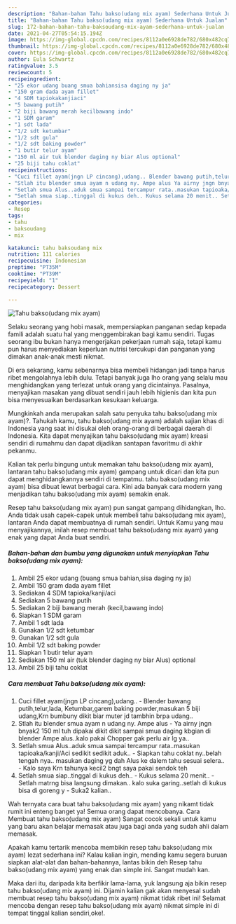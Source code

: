 ```yaml
---
description: "Bahan-bahan Tahu bakso(udang mix ayam) Sederhana Untuk Jualan"
title: "Bahan-bahan Tahu bakso(udang mix ayam) Sederhana Untuk Jualan"
slug: 172-bahan-bahan-tahu-baksoudang-mix-ayam-sederhana-untuk-jualan
date: 2021-04-27T05:54:15.194Z
image: https://img-global.cpcdn.com/recipes/8112a0e6928de782/680x482cq70/tahu-baksoudang-mix-ayam-foto-resep-utama.jpg
thumbnail: https://img-global.cpcdn.com/recipes/8112a0e6928de782/680x482cq70/tahu-baksoudang-mix-ayam-foto-resep-utama.jpg
cover: https://img-global.cpcdn.com/recipes/8112a0e6928de782/680x482cq70/tahu-baksoudang-mix-ayam-foto-resep-utama.jpg
author: Eula Schwartz
ratingvalue: 3.5
reviewcount: 5
recipeingredient:
- "25 ekor udang buang smua bahiansisa daging ny ja"
- "150 gram dada ayam fillet"
- "4 SDM tapiokakanjiaci"
- "5 bawang putih"
- "2 biji bawang merah kecilbawang indo"
- "1 SDM garam"
- "1 sdt lada"
- "1/2 sdt ketumbar"
- "1/2 sdt gula"
- "1/2 sdt baking powder"
- "1 butir telur ayam"
- "150 ml air tuk blender daging ny biar Alus optional"
- "25 biji tahu coklat"
recipeinstructions:
- "Cuci fillet ayam(jngn LP cincang),udang.. Blender bawang putih,telur,lada, Ketumbar,garem baking powder,masukan 5 biji udang,Krn bumbuny dikit biar muter jd tambhin brpa udang.."
- "Stlah itu blender smua ayam n udang ny. Ampe alus Ya airny jngn bnyak2 150 ml tuh dipakai dikit dikit sampai smua daging kbgian di blender Ampe alus..kalo pakai Chopper gak perlu air lg ya.."
- "Setlah smua Alus..aduk smua sampai tercampur rata..masukan tapioaka/kanji/Aci sedikit sedikit aduk.. Siapkan tahu coklat ny..belah tengah nya.. masukan daging yg dah Alus ke dalem tahu sesuai selera.. Kalo saya Krn tahunya kecil2 bngt saya pakai sendok teh"
- "Setlah smua siap..tinggal di kukus deh.. Kukus selama 20 menit.. Setlah matrng bisa langsung dimakan.. kalo suka garing..setlah di kukus bisa di goreng y Suka2 kalian.."
categories:
- Resep
tags:
- tahu
- baksoudang
- mix

katakunci: tahu baksoudang mix 
nutrition: 111 calories
recipecuisine: Indonesian
preptime: "PT35M"
cooktime: "PT39M"
recipeyield: "1"
recipecategory: Dessert

---
```



![Tahu bakso(udang mix ayam)](https://img-global.cpcdn.com/recipes/8112a0e6928de782/680x482cq70/tahu-baksoudang-mix-ayam-foto-resep-utama.jpg)

Selaku seorang yang hobi masak, mempersiapkan panganan sedap kepada famili adalah suatu hal yang menggembirakan bagi kamu sendiri. Tugas seorang ibu bukan hanya mengerjakan pekerjaan rumah saja, tetapi kamu pun harus menyediakan keperluan nutrisi tercukupi dan panganan yang dimakan anak-anak mesti nikmat.

Di era  sekarang, kamu sebenarnya bisa membeli hidangan jadi tanpa harus ribet mengolahnya lebih dulu. Tetapi banyak juga lho orang yang selalu mau menghidangkan yang terlezat untuk orang yang dicintainya. Pasalnya, menyajikan masakan yang dibuat sendiri jauh lebih higienis dan kita pun bisa menyesuaikan berdasarkan kesukaan keluarga. 



Mungkinkah anda merupakan salah satu penyuka tahu bakso(udang mix ayam)?. Tahukah kamu, tahu bakso(udang mix ayam) adalah sajian khas di Indonesia yang saat ini disukai oleh orang-orang di berbagai daerah di Indonesia. Kita dapat menyajikan tahu bakso(udang mix ayam) kreasi sendiri di rumahmu dan dapat dijadikan santapan favoritmu di akhir pekanmu.

Kalian tak perlu bingung untuk memakan tahu bakso(udang mix ayam), lantaran tahu bakso(udang mix ayam) gampang untuk dicari dan kita pun dapat menghidangkannya sendiri di tempatmu. tahu bakso(udang mix ayam) bisa dibuat lewat berbagai cara. Kini ada banyak cara modern yang menjadikan tahu bakso(udang mix ayam) semakin enak.

Resep tahu bakso(udang mix ayam) pun sangat gampang dihidangkan, lho. Anda tidak usah capek-capek untuk membeli tahu bakso(udang mix ayam), lantaran Anda dapat membuatnya di rumah sendiri. Untuk Kamu yang mau menyajikannya, inilah resep membuat tahu bakso(udang mix ayam) yang enak yang dapat Anda buat sendiri.

<!--inarticleads1-->

##### Bahan-bahan dan bumbu yang digunakan untuk menyiapkan Tahu bakso(udang mix ayam):

1. Ambil 25 ekor udang (buang smua bahian,sisa daging ny ja)
1. Ambil 150 gram dada ayam fillet
1. Sediakan 4 SDM tapioka/kanji/aci
1. Sediakan 5 bawang putih
1. Sediakan 2 biji bawang merah (kecil,bawang indo)
1. Siapkan 1 SDM garam
1. Ambil 1 sdt lada
1. Gunakan 1/2 sdt ketumbar
1. Gunakan 1/2 sdt gula
1. Ambil 1/2 sdt baking powder
1. Siapkan 1 butir telur ayam
1. Sediakan 150 ml air (tuk blender daging ny biar Alus) optional
1. Ambil 25 biji tahu coklat




<!--inarticleads2-->

##### Cara membuat Tahu bakso(udang mix ayam):

1. Cuci fillet ayam(jngn LP cincang),udang.. - Blender bawang putih,telur,lada, Ketumbar,garem baking powder,masukan 5 biji udang,Krn bumbuny dikit biar muter jd tambhin brpa udang..
1. Stlah itu blender smua ayam n udang ny. Ampe alus - Ya airny jngn bnyak2 150 ml tuh dipakai dikit dikit sampai smua daging kbgian di blender Ampe alus..kalo pakai Chopper gak perlu air lg ya..
1. Setlah smua Alus..aduk smua sampai tercampur rata..masukan tapioaka/kanji/Aci sedikit sedikit aduk.. - Siapkan tahu coklat ny..belah tengah nya.. masukan daging yg dah Alus ke dalem tahu sesuai selera.. - Kalo saya Krn tahunya kecil2 bngt saya pakai sendok teh
1. Setlah smua siap..tinggal di kukus deh.. - Kukus selama 20 menit.. - Setlah matrng bisa langsung dimakan.. kalo suka garing..setlah di kukus bisa di goreng y - Suka2 kalian..




Wah ternyata cara buat tahu bakso(udang mix ayam) yang nikamt tidak rumit ini enteng banget ya! Semua orang dapat mencobanya. Cara Membuat tahu bakso(udang mix ayam) Sangat cocok sekali untuk kamu yang baru akan belajar memasak atau juga bagi anda yang sudah ahli dalam memasak.

Apakah kamu tertarik mencoba membikin resep tahu bakso(udang mix ayam) lezat sederhana ini? Kalau kalian ingin, mending kamu segera buruan siapkan alat-alat dan bahan-bahannya, lantas bikin deh Resep tahu bakso(udang mix ayam) yang enak dan simple ini. Sangat mudah kan. 

Maka dari itu, daripada kita berfikir lama-lama, yuk langsung aja bikin resep tahu bakso(udang mix ayam) ini. Dijamin kalian gak akan menyesal sudah membuat resep tahu bakso(udang mix ayam) nikmat tidak ribet ini! Selamat mencoba dengan resep tahu bakso(udang mix ayam) nikmat simple ini di tempat tinggal kalian sendiri,oke!.


